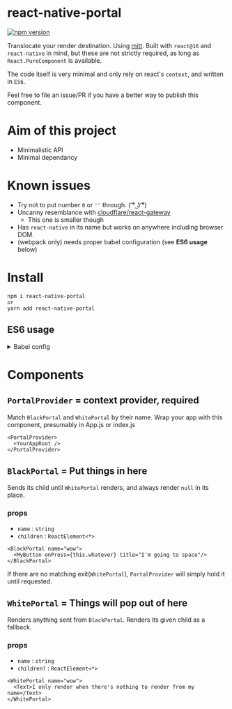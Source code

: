 # react-native-portal

[![npm version](https://badge.fury.io/js/react-native-portal.svg)](https://badge.fury.io/js/react-native-portal)

Translocate your render destination. Using [mitt](https://npm.im/mitt). Built with `react@16` and `react-native` in mind, but these are not strictly required, as long as `React.PureComponent` is available.

The code itself is very minimal and only rely on react's `context`, and written in `ES6`.

Feel free to file an issue/PR if you have a better way to publish this component.

# Aim of this project

- Minimalistic API
- Minimal dependancy

# Known issues

- Try not to put number `0` or `''` through. ( ͡° ͜ʖ ͡°)
- Uncanny resemblance with [cloudflare/react-gateway](https://github.com/cloudflare/react-gateway)
  - This one is smaller though
- Has `react-native` in its name but works on anywhere including browser DOM.
- (webpack only) needs proper babel configuration (see **ES6 usage** below)

# Install

 ```
 npm i react-native-portal
 or
 yarn add react-native-portal
 ```

## ES6 usage
<details>
<summary>Babel config</summary>
  This module will work out-of-the-box with most React-native configurations. But you may need to tweak a few options to use `react-native-portal`.

```js
  module: {
    rules: [
      ...
      {
        test: /\.js$/,
        exclude: {
          and: [
            /(node_modules|bower_components)/, // << Note 1
            { not: [/(react-native-portal)/] }, // << Note 2
          ],
        },
        use: {
          loader: 'babel-loader',
          options: {
            presets: [
              ...        
            ],
            plugins: [
              ...,
              ['transform-class-properties', { spec: false }], // <<< Note 3. `spec` is optional
            ],
          },
        },
      },
    },
    ...
  }
```

  Above snippet from `webpack.config.js` has 3 lines that you may have to set up properly with `babel-loader`.

  1. It is advised to excluded all `.js` files in *node_modules* from `babel` for performance reasons.
  2. However, it will also exclude `react-native-portal` from transpiling properly. To prevent that, we can use boolean condition to `exclude` option as noted.
  3. Also, if you are not using `stage-N` preset you may have to add `transform-class-properties` plugin.

</details>




# Components

## `PortalProvider` = context provider, required

 Match `BlackPortal` and `WhitePortal` by their name. Wrap your app with this component, presumably in App.js or index.js

```
<PortalProvider>
  <YourAppRoot />
</PortalProvider>
```

## `BlackPortal` = Put things in here

Sends its child until `WhitePortal` renders, and always render `null` in its place.

### props

- `name` : `string`
- `children` : `ReactElement<*>`

```
<BlackPortal name="wow">
  <MyButton onPress={this.whatever} title="I'm going to space"/>
</BlackPortal>
```

If there are no matching exit(`WhitePortal`), `PortalProvider` will simply hold it until requested.

## `WhitePortal` = Things will pop out of here

Renders anything sent from `BlackPortal`. Renders its given child as a fallback.

### props

- `name` : `string`
- `children?` : `ReactElement<*>`

```
<WhitePortal name="wow">
  <Text>I only render when there's nothing to render from my name</Text>
</WhitePortal>
```
